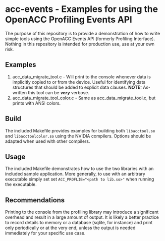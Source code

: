 # acc-events - Examples for using the OpenACC Profiling Events API

The purpose of this repository is to provide a demonstration of how to write
simple tools using the OpenACC Events API (formerly Profiling Interface).
Nothing in this repository is intended for production use, use at your own risk.

## Examples

1. acc_data_migrate_tool.c - Will print to the console whenever data is
implicitly copied to or from the device. Useful for identifying data structures
that should be added to explicit data clauses. **NOTE:** As-written this tool
can be ***very*** verbose.  
2. acc_data_migrate_tool_color.c - Same as
acc_data_migrate_tool.c, but prints with ANSI colors.

## Build

The included Makefile provides examples for building both `libacctool.so` and
`libacctoolcolor.so` using the NVIDIA compilers. Options should be adapted when
used with other compilers. 

## Usage

The included Makefile demonstrates how to use the two libraries with an included
sample application. More generally, to use with an arbitrary executable simply
set set `ACC_PROFLIB="<path to lib.so>"` when running the executable.

## Recommendations

Printing to the console from the profiling library may introduce a significant
overhead and result in a large amount of output. It is likely a better practice
to record details to memory or a database (sqlite, for instance) and print only
periodically or at the very end, unless the output is needed immediately for
your specific use case.